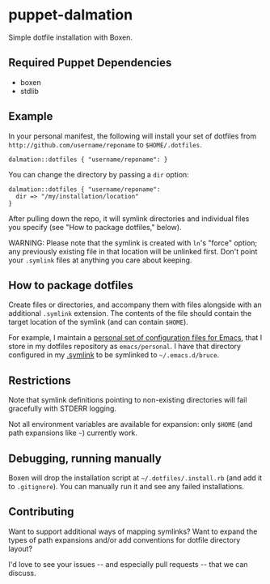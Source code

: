 # puppet-dalmation

Simple dotfile installation with Boxen.

## Required Puppet Dependencies

 * boxen
 * stdlib

## Example

In your personal manifest, the following will install your set of
dotfiles from `http://github.com/username/reponame` to
`$HOME/.dotfiles`.
```puppet
dalmation::dotfiles { "username/reponame": }
```

You can change the directory by passing a `dir` option:

```puppet
dalmation::dotfiles { "username/reponame":
  dir => "/my/installation/location"
}
```

After pulling down the repo, it will symlink directories and
individual files you specify (see "How to package dotfiles," below).

WARNING: Please note that the symlink is created with `ln`'s "force"
option; any previously existing file in that location will be unlinked
first. Don't point your `.symlink` files at anything you care about
keeping.

## How to package dotfiles

Create files or directories, and accompany them with files alongside
with an additional `.symlink` extension. The contents of the file
should contain the target location of the symlink (and can contain `$HOME`).

For example, I maintain a
[personal set of configuration files for Emacs](https://github.com/bruce/dotfiles/tree/master/emacs),
that I store in my dotfiles repository as `emacs/personal`. I have
that directory configured in my
[.symlink](https://github.com/bruce/dotfiles/blob/master/emacs/personal.symlink)
to be symlinked to `~/.emacs.d/bruce`.

## Restrictions

Note that symlink definitions pointing to non-existing directories
will fail gracefully with STDERR logging.

Not all environment variables are available for expansion: only `$HOME` (and path
expansions like `~`) currently work.

## Debugging, running manually

Boxen will drop the installation script at `~/.dotfiles/.install.rb` (and add it
to `.gitignore`). You can manually run it and see any failed
installations.

## Contributing

Want to support additional ways of mapping symlinks? Want to expand
the types of path expansions and/or add conventions for dotfile
directory layout?

I'd love to see your issues -- and especially pull requests -- that we
can discuss.
